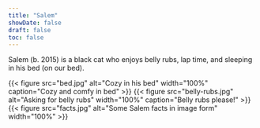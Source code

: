 ```yaml
---
title: "Salem"
showDate: false
draft: false
toc: false
---
```


Salem (b. 2015) is a black cat who enjoys belly rubs, lap time, and sleeping in his bed (on our bed).

{{< figure src="bed.jpg" alt="Cozy in his bed" width="100%" caption="Cozy and comfy in bed" >}}
{{< figure src="belly-rubs.jpg" alt="Asking for belly rubs" width="100%" caption="Belly rubs please!" >}}
{{< figure src="facts.jpg" alt="Some Salem facts in image form" width="100%" >}}
